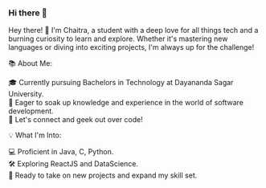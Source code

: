 ### Hi there 👋


Hey there! 👋 I'm Chaitra, a student with a deep love for all things tech and a burning curiosity to learn and explore. Whether it's mastering new languages or diving into exciting projects, I'm always up for the challenge!

📚 About Me:

🎓 Currently pursuing Bachelors in Technology at Dayananda Sagar University.
<br>🌱 Eager to soak up knowledge and experience in the world of software development.
<br>💬 Let's connect and geek out over code!

💡 What I'm Into:

💻 Proficient in Java, C, Python.
<br>🛠️ Exploring ReactJS and DataScience.
<br>🚀 Ready to take on new projects and expand my skill set.

